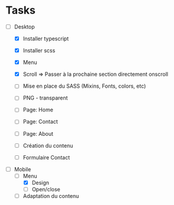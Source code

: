 # Tasks

- [ ] Desktop
  - [x] Installer typescript
  - [x] Installer scss
  - [x] Menu
  - [x] Scroll => Passer à la prochaine section directement onscroll
  - [ ] Mise en place du SASS (Mixins, Fonts, colors, etc)
  - [ ] PNG - transparent

  - [ ] Page: Home
  - [ ] Page: Contact
  - [ ] Page: About

  - [ ] Création du contenu
  - [ ] Formulaire Contact

- [ ] Mobile
  - [ ] Menu
    - [x] Design
    - [ ] Open/close
  - [ ] Adaptation du contenu
